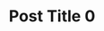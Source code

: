 ---
layout: post
categories: ["featured", "category 1"]
tags: ["tag 1", "tag 2"]
title: Post Title 0
featured_image: /assets/img/portfolio/01.jpg
---